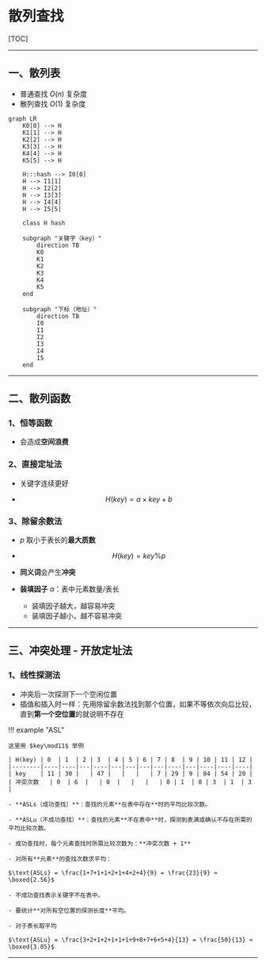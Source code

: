 <h1>
    散列查找
</h1>

[TOC]

---

## 一、散列表

- 普通查找 $O(n)$ 复杂度
- 散列查找 $O(1)$ 复杂度

```mermaid
graph LR
    K0[0] --> H
    K1[1] --> H
    K2[2] --> H
    K3[3] --> H
    K4[4] --> H
    K5[5] --> H

    H:::hash --> I0[0]
    H --> I1[1]
    H --> I2[2]
    H --> I3[3]
    H --> I4[4]
    H --> I5[5]

    class H hash
   
    subgraph "关键字（key）"
        direction TB
        K0
        K1
        K2
        K3
        K4
        K5
    end

    subgraph "下标（地址）"
        direction TB
        I0
        I1
        I2
        I3
        I4
        I5
    end

```

---

## 二、散列函数

### 1、恒等函数

- 会造成**空间浪费**

### 2、直接定址法

- 关键字连续更好

- $$
  H(key)=a\times key+b
  $$

  

### 3、除留余数法

- $p$ 取小于表长的**最大质数**

- $$
  H(key)=key \%p
  $$

- **同义词**会产生**冲突**

- **装填因子** $\alpha$：表中元素数量/表长

    - 装填因子越大，越容易冲突
    - 装填因子越小，越不容易冲突

---

## 三、冲突处理 - 开放定址法

### 1、线性探测法

- 冲突后一次探测下一个空闲位置
- 插值和插入时一样：先用除留余数法找到那个位置，如果不等依次向后比较，直到**第一个空位置**的就说明不存在

!!! example "ASL"

    这里用 $key\mod11$ 举例

    | H(key) | 0  | 1  | 2 | 3  | 4 | 5 | 6 | 7 | 8  | 9 | 10 | 11 | 12 |
    |--------|----|----|---|----|---|---|---|---|----|---|----|----|----|
    | key    | 11 | 30 |   | 47 |   |   |   | 7 | 29 | 9 | 84 | 54 | 20 |
    | 冲突次数   | 0  | 6  |   | 0  |   |   |   | 0 | 1  | 0 | 3  | 1  | 3  |
    
    - **ASLs（成功查找）**：查找的元素**在表中存在**时的平均比较次数。
    
    - **ASLu（不成功查找）**：查找的元素**不在表中**时，探测到表满或确认不存在所需的平均比较次数。
    
    - 成功查找时，每个元素查找时所需比较次数为：**冲突次数 + 1**
    
    - 对所有**元素**的查找次数求平均：
    
    $\text{ASLs} = \frac{1+7+1+1+2+1+4+2+4}{9} = \frac{23}{9} ≈ \boxed{2.56}$
    
    - 不成功查找表示关键字不在表中。
      
    - 要统计**对所有空位置的探测长度**平均。
      
    - 对于表长取平均
    
    $\text{ASLu} = \frac{3+2+1+2+1+1+1+9+8+7+6+5+4}{13} = \frac{50}{13} ≈ \boxed{3.85}$

---

